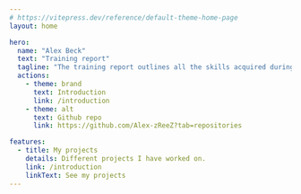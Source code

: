 ```yaml
---
# https://vitepress.dev/reference/default-theme-home-page
layout: home

hero:
  name: "Alex Beck"
  text: "Training report"
  tagline: "The training report outlines all the skills acquired during the CFC of computer scientist applications development."
  actions:
    - theme: brand
      text: Introduction
      link: /introduction
    - theme: alt
      text: Github repo
      link: https://github.com/Alex-zReeZ?tab=repositories

features:
  - title: My projects
    details: Different projects I have worked on.
    link: /introduction
    linkText: See my projects
---
```




